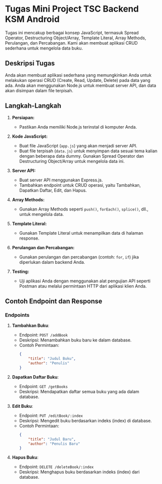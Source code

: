 # Tugas Mini Project TSC Backend KSM Android

Tugas ini mencakup berbagai konsep JavaScript, termasuk Spread Operator, Destructuring Object/Array, Template Literal, Array Methods, Perulangan, dan Percabangan. Kami akan membuat aplikasi CRUD sederhana untuk mengelola data buku.

## Deskripsi Tugas

Anda akan membuat aplikasi sederhana yang memungkinkan Anda untuk melakukan operasi CRUD (Create, Read, Update, Delete) pada data yang ada. Anda akan menggunakan Node.js untuk membuat server API, dan data akan disimpan dalam file terpisah.

## Langkah-Langkah

1. **Persiapan:**
   - Pastikan Anda memiliki Node.js terinstal di komputer Anda.

2. **Kode JavaScript:**
   - Buat file JavaScript (`app.js`) yang akan menjadi server API.
   - Buat file terpisah (`data.js`) untuk menyimpan data sesuai tema kalian dengan beberapa data dummy. Gunakan Spread Operator dan Destructuring Object/Array untuk mengelola data ini.

3. **Server API:**
   - Buat server API menggunakan Express.js.
   - Tambahkan endpoint untuk CRUD operasi, yaitu Tambahkan, Dapatkan Daftar, Edit, dan Hapus.

4. **Array Methods:**
   - Gunakan Array Methods seperti `push()`, `forEach()`, `splice()`, dll., untuk mengelola data.

5. **Template Literal:**
   - Gunakan Template Literal untuk menampilkan data di halaman response.

6. **Perulangan dan Percabangan:**
   - Gunakan perulangan dan percabangan (contoh: `for`, `if`) jika diperlukan dalam backend Anda.

7. **Testing:**
   - Uji aplikasi Anda dengan menggunakan alat pengujian API seperti Postman atau melalui permintaan HTTP dari aplikasi klien Anda.

## Contoh Endpoint dan Response

### Endpoints

1. **Tambahkan Buku**:
   - Endpoint: `POST /addBook`
   - Deskripsi: Menambahkan buku baru ke dalam database.
   - Contoh Permintaan:
     ```json
     {
         "title": "Judul Buku",
         "author": "Penulis"
     }
     ```

2. **Dapatkan Daftar Buku**:
   - Endpoint: `GET /getBooks`
   - Deskripsi: Mendapatkan daftar semua buku yang ada dalam database.

3. **Edit Buku**:
   - Endpoint: `PUT /editBook/:index`
   - Deskripsi: Mengedit buku berdasarkan indeks (index) di database.
   - Contoh Permintaan:
     ```json
     {
         "title": "Judul Baru",
         "author": "Penulis Baru"
     }
     ```

4. **Hapus Buku**:
   - Endpoint: `DELETE /deleteBook/:index`
   - Deskripsi: Menghapus buku berdasarkan indeks (index) dari database.
